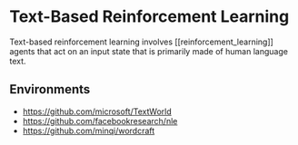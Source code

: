 # Text-Based Reinforcement Learning

Text-based reinforcement learning involves [[reinforcement_learning]] agents that act on an input state that is primarily made of human language text.

## Environments

- https://github.com/microsoft/TextWorld
- https://github.com/facebookresearch/nle
- https://github.com/minqi/wordcraft

